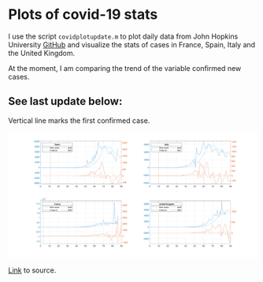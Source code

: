 # Plots of covid-19 stats

I use the script `covidplotupdate.m` to plot daily data from John Hopkins University [GitHub](https://github.com/CSSEGISandData/COVID-19) and visualize the stats of cases in France, Spain, Italy and the United Kingdom.

At the moment, I am comparing the trend of the variable confirmed new cases.

## See last update below:
Vertical line marks the first confirmed case.

<img src="https://github.com/gonzalo-villegas-curulla/covidPlots/blob/master/images/figure1.png">

[Link](https://github.com/CSSEGISandData/COVID-19) to source.


<!-- <img src="https://github.com/gonzalo-villegas-curulla/covidPlots/"> -->
<!-- <img src="C:\Users\organ\Desktop\covid\COVID-19-master\csse_covid_19_data\csse_covid_19_time_series\images\figure1.png"> -->
